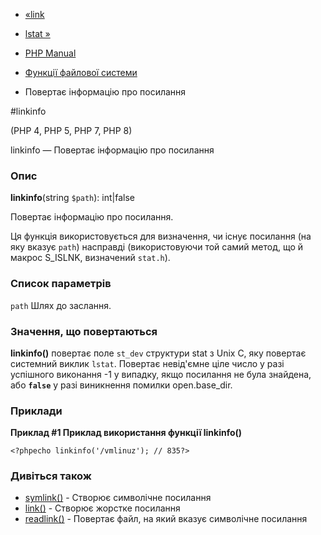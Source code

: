- [«link](function.link.md)
- [lstat »](function.lstat.md)

- [PHP Manual](index.md)
- [Функції файлової системи](ref.filesystem.md)
- Повертає інформацію про посилання

#linkinfo

(PHP 4, PHP 5, PHP 7, PHP 8)

linkinfo — Повертає інформацію про посилання

### Опис

**linkinfo**(string `$path`): int\|false

Повертає інформацію про посилання.

Ця функція використовується для визначення, чи існує посилання (на
яку вказує `path`) насправді (використовуючи той самий метод, що й
макрос S_ISLNK, визначений `stat.h`).

### Список параметрів

`path`
Шлях до заслання.

### Значення, що повертаються

**linkinfo()** повертає поле `st_dev` структури stat з Unix C,
яку повертає системний виклик `lstat`. Повертає невід'ємне
ціле число у разі успішного виконання -1 у випадку, якщо посилання не
була знайдена, або **`false`** у разі виникнення помилки
open.base_dir.

### Приклади

**Приклад #1 Приклад використання функції **linkinfo()****

`<?phpecho linkinfo('/vmlinuz'); // 835?> `

### Дивіться також

- [symlink()](function.symlink.md) - Створює символічне посилання
- [link()](function.link.md) - Створює жорстке посилання
- [readlink()](function.readlink.md) - Повертає файл, на який
вказує символічне посилання
